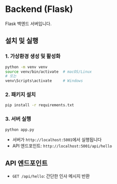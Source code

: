 # Backend (Flask)

Flask 백엔드 서버입니다.

## 설치 및 실행

### 1. 가상환경 생성 및 활성화
```bash
python -m venv venv
source venv/bin/activate  # macOS/Linux
# 또는
venv\Scripts\activate     # Windows
```

### 2. 패키지 설치
```bash
pip install -r requirements.txt
```

### 3. 서버 실행
```bash
python app.py
```

- 서버가 `http://localhost:5001`에서 실행됩니다
- API 엔드포인트: `http://localhost:5001/api/hello`

## API 엔드포인트

- `GET /api/hello`: 간단한 인사 메시지 반환
